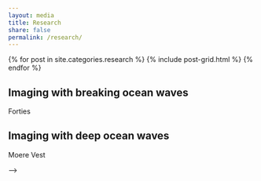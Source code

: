 ```yaml
---
layout: media
title: Research
share: false
permalink: /research/
---
```


<div class="tiles">                                                             
{% for post in site.categories.research %}
  {% include post-grid.html %}                                                  
{% endfor %}                                                                    
</div><!-- /.tiles -->     

<!--<div class="tiles">
<div class="tile">
<h2 class="post-title">Imaging with traffic noise</h2>
<p class="post-excerpt">Long Beach</p>
</div><!-- /.tiles -->

<div class="tile">
<h2 class="post-title">Imaging with breaking ocean waves</h2>
<p class="post-excerpt">Forties</p>
</div><!-- /.tiles -->

<div class="tile">
<h2 class="post-title">Imaging with deep ocean waves</h2>
<p class="post-excerpt">Moere Vest</p>
</div><!-- /.tiles -->

</div><!-- /.tiles -->-->
